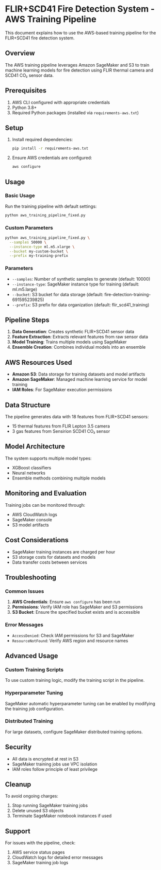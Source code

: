 # FLIR+SCD41 Fire Detection System - AWS Training Pipeline

This document explains how to use the AWS-based training pipeline for the FLIR+SCD41 fire detection system.

## Overview

The AWS training pipeline leverages Amazon SageMaker and S3 to train machine learning models for fire detection using FLIR thermal camera and SCD41 CO₂ sensor data.

## Prerequisites

1. AWS CLI configured with appropriate credentials
2. Python 3.8+
3. Required Python packages (installed via `requirements-aws.txt`)

## Setup

1. Install required dependencies:
   ```bash
   pip install -r requirements-aws.txt
   ```

2. Ensure AWS credentials are configured:
   ```bash
   aws configure
   ```

## Usage

### Basic Usage

Run the training pipeline with default settings:
```bash
python aws_training_pipeline_fixed.py
```

### Custom Parameters

```bash
python aws_training_pipeline_fixed.py \
  --samples 50000 \
  --instance-type ml.m5.xlarge \
  --bucket my-custom-bucket \
  --prefix my-training-prefix
```

### Parameters

- `--samples`: Number of synthetic samples to generate (default: 10000)
- `--instance-type`: SageMaker instance type for training (default: ml.m5.large)
- `--bucket`: S3 bucket for data storage (default: fire-detection-training-691595239825)
- `--prefix`: S3 prefix for data organization (default: flir_scd41_training)

## Pipeline Steps

1. **Data Generation**: Creates synthetic FLIR+SCD41 sensor data
2. **Feature Extraction**: Extracts relevant features from raw sensor data
3. **Model Training**: Trains multiple models using SageMaker
4. **Ensemble Creation**: Combines individual models into an ensemble

## AWS Resources Used

- **Amazon S3**: Data storage for training datasets and model artifacts
- **Amazon SageMaker**: Managed machine learning service for model training
- **IAM Roles**: For SageMaker execution permissions

## Data Structure

The pipeline generates data with 18 features from FLIR+SCD41 sensors:
- 15 thermal features from FLIR Lepton 3.5 camera
- 3 gas features from Sensirion SCD41 CO₂ sensor

## Model Architecture

The system supports multiple model types:
- XGBoost classifiers
- Neural networks
- Ensemble methods combining multiple models

## Monitoring and Evaluation

Training jobs can be monitored through:
- AWS CloudWatch logs
- SageMaker console
- S3 model artifacts

## Cost Considerations

- SageMaker training instances are charged per hour
- S3 storage costs for datasets and models
- Data transfer costs between services

## Troubleshooting

### Common Issues

1. **AWS Credentials**: Ensure `aws configure` has been run
2. **Permissions**: Verify IAM role has SageMaker and S3 permissions
3. **S3 Bucket**: Ensure the specified bucket exists and is accessible

### Error Messages

- `AccessDenied`: Check IAM permissions for S3 and SageMaker
- `ResourceNotFound`: Verify AWS region and resource names

## Advanced Usage

### Custom Training Scripts

To use custom training logic, modify the training script in the pipeline.

### Hyperparameter Tuning

SageMaker automatic hyperparameter tuning can be enabled by modifying the training job configuration.

### Distributed Training

For large datasets, configure SageMaker distributed training options.

## Security

- All data is encrypted at rest in S3
- SageMaker training jobs use VPC isolation
- IAM roles follow principle of least privilege

## Cleanup

To avoid ongoing charges:
1. Stop running SageMaker training jobs
2. Delete unused S3 objects
3. Terminate SageMaker notebook instances if used

## Support

For issues with the pipeline, check:
1. AWS service status pages
2. CloudWatch logs for detailed error messages
3. SageMaker training job logs